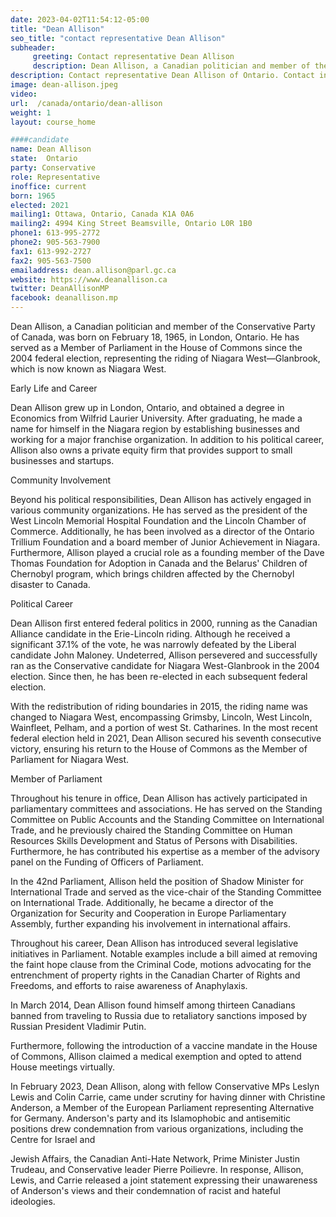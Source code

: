 ```yaml
---
date: 2023-04-02T11:54:12-05:00
title: "Dean Allison"
seo_title: "contact representative Dean Allison"
subheader:
     greeting: Contact representative Dean Allison
     description: Dean Allison, a Canadian politician and member of the Conservative Party of Canada, was born on February 18, 1965, in London, Ontario.
description: Contact representative Dean Allison of Ontario. Contact information for Dean Allison includes email address, phone number, and mailing address.
image: dean-allison.jpeg
video:
url:  /canada/ontario/dean-allison
weight: 1
layout: course_home

####candidate
name: Dean Allison
state:	Ontario
party: Conservative
role: Representative
inoffice: current
born: 1965
elected: 2021
mailing1: Ottawa, Ontario, Canada K1A 0A6
mailing2: 4994 King Street Beamsville, Ontario L0R 1B0
phone1: 613-995-2772
phone2: 905-563-7900
fax1: 613-992-2727
fax2: 905-563-7500
emailaddress: dean.allison@parl.gc.ca
website: https://www.deanallison.ca
twitter: DeanAllisonMP
facebook: deanallison.mp
---
```


Dean Allison, a Canadian politician and member of the Conservative Party of Canada, was born on February 18, 1965, in London, Ontario. He has served as a Member of Parliament in the House of Commons since the 2004 federal election, representing the riding of Niagara West—Glanbrook, which is now known as Niagara West.

Early Life and Career

Dean Allison grew up in London, Ontario, and obtained a degree in Economics from Wilfrid Laurier University. After graduating, he made a name for himself in the Niagara region by establishing businesses and working for a major franchise organization. In addition to his political career, Allison also owns a private equity firm that provides support to small businesses and startups.

Community Involvement

Beyond his political responsibilities, Dean Allison has actively engaged in various community organizations. He has served as the president of the West Lincoln Memorial Hospital Foundation and the Lincoln Chamber of Commerce. Additionally, he has been involved as a director of the Ontario Trillium Foundation and a board member of Junior Achievement in Niagara. Furthermore, Allison played a crucial role as a founding member of the Dave Thomas Foundation for Adoption in Canada and the Belarus' Children of Chernobyl program, which brings children affected by the Chernobyl disaster to Canada.

Political Career

Dean Allison first entered federal politics in 2000, running as the Canadian Alliance candidate in the Erie-Lincoln riding. Although he received a significant 37.1% of the vote, he was narrowly defeated by the Liberal candidate John Maloney. Undeterred, Allison persevered and successfully ran as the Conservative candidate for Niagara West-Glanbrook in the 2004 election. Since then, he has been re-elected in each subsequent federal election.

With the redistribution of riding boundaries in 2015, the riding name was changed to Niagara West, encompassing Grimsby, Lincoln, West Lincoln, Wainfleet, Pelham, and a portion of west St. Catharines. In the most recent federal election held in 2021, Dean Allison secured his seventh consecutive victory, ensuring his return to the House of Commons as the Member of Parliament for Niagara West.

Member of Parliament

Throughout his tenure in office, Dean Allison has actively participated in parliamentary committees and associations. He has served on the Standing Committee on Public Accounts and the Standing Committee on International Trade, and he previously chaired the Standing Committee on Human Resources Skills Development and Status of Persons with Disabilities. Furthermore, he has contributed his expertise as a member of the advisory panel on the Funding of Officers of Parliament.

In the 42nd Parliament, Allison held the position of Shadow Minister for International Trade and served as the vice-chair of the Standing Committee on International Trade. Additionally, he became a director of the Organization for Security and Cooperation in Europe Parliamentary Assembly, further expanding his involvement in international affairs.

Throughout his career, Dean Allison has introduced several legislative initiatives in Parliament. Notable examples include a bill aimed at removing the faint hope clause from the Criminal Code, motions advocating for the entrenchment of property rights in the Canadian Charter of Rights and Freedoms, and efforts to raise awareness of Anaphylaxis.

In March 2014, Dean Allison found himself among thirteen Canadians banned from traveling to Russia due to retaliatory sanctions imposed by Russian President Vladimir Putin.

Furthermore, following the introduction of a vaccine mandate in the House of Commons, Allison claimed a medical exemption and opted to attend House meetings virtually.

In February 2023, Dean Allison, along with fellow Conservative MPs Leslyn Lewis and Colin Carrie, came under scrutiny for having dinner with Christine Anderson, a Member of the European Parliament representing Alternative for Germany. Anderson's party and its Islamophobic and antisemitic positions drew condemnation from various organizations, including the Centre for Israel and

 Jewish Affairs, the Canadian Anti-Hate Network, Prime Minister Justin Trudeau, and Conservative leader Pierre Poilievre. In response, Allison, Lewis, and Carrie released a joint statement expressing their unawareness of Anderson's views and their condemnation of racist and hateful ideologies.
